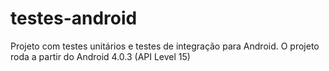 # testes-android

Projeto com testes unitários e testes de integração para Android.
O projeto roda a partir do Android 4.0.3 (API Level 15)
